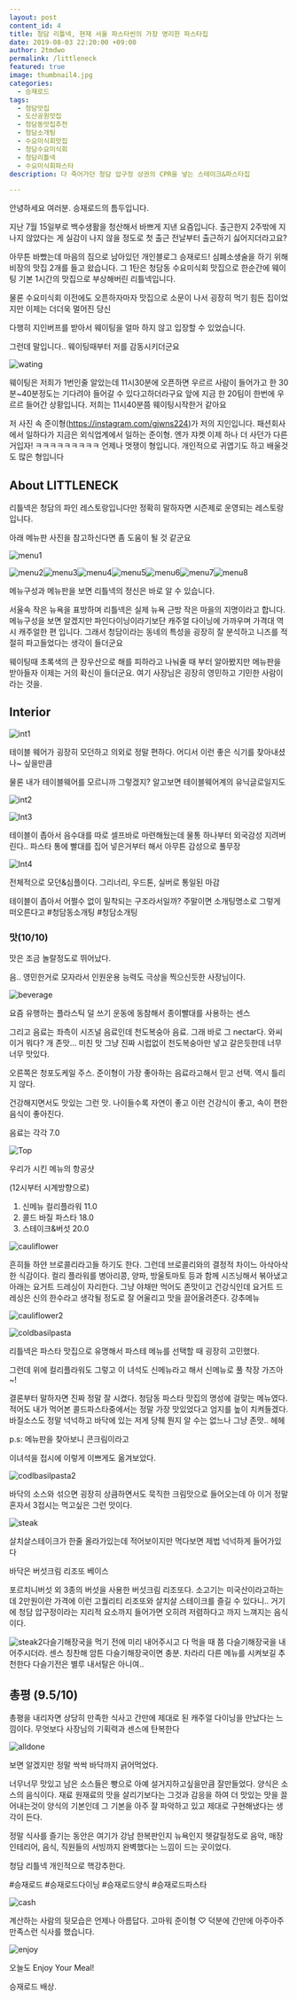 ```yaml
---
layout: post
content_id: 4
title: 청담 리틀넥, 현재 서울 파스타씬의 가장 영리한 파스타집
date: 2019-08-03 22:20:00 +09:00
author: 2tmdwo
permalink: /littleneck
featured: true
image: thumbnail4.jpg
categories:
  - 승재로드
tags:
  - 청담맛집
  - 도산공원맛집
  - 청담동맛집추천
  - 청담소개팅
  - 수요미식회맛집
  - 청담수요미식회
  - 청담리틀넥
  - 수요미식회파스타
description: 다 죽어가던 청담 압구정 상권의 CPR을 넣는 스테이크&파스타집

---
```


 안녕하세요 여러분. 승재로드의 틈두입니다.

지난 7월 15일부로 백수생활을 청산해서 바쁘게 지낸 요즘입니다. 출근한지 2주밖에 지나지 않았다는 게 실감이 나지 않을 정도로 첫 출근 전날부터 출근하기 싫어지더라고요?



아무튼 바빴는데 마음의 짐으로 남아있던 개인블로그 승재로드! 심폐소생술을 하기 위해 비장의 맛집 2개를 들고 왔습니다. 그 1탄은 청담동 수요미식회 맛집으로 한순간에 웨이팅 기본 1시간의 맛집으로 부상해버린 리틀넥입니다.

물론 수요미식회 이전에도 오픈하자마자 맛집으로 소문이 나서 굉장히 먹기 힘든 집이었지만 이제는 더더욱 멀어진 당신

다행히 지인버프를 받아서 웨이팅을 얼마 하지 않고 입장할 수 있었습니다.

그런데 말입니다.. 웨이팅때부터 저를 감동시키더군요



![wating](https://lh3.googleusercontent.com/IUuHE9Y2aIlCJQgTCSIQ-X1PXq44ZQRRQfBDQk4bDXq7yMMrx68eA4w6RLewwdCPUuKmcTaquDtQS0SbJSDOcuFE7d2R8o5x_X4dr3li_KCm20_ejKDG-_wFtJcvC70ii9VFdYvN2Ozwjl9Milz0YV6pElwOpvbM7GG4w_PyS3Zo9RWRrjtw66QVl_Q8QvsV2zcEqpH7O36_qGvT8U7IbPCAX-2603zDRi69axJQvePaYh_fdx2RRo1IqdBAvUYcutiXqwn211Hh_hmSY4j_Z42Ksff4_8928mWwXieHVPlOcMvUtWQzKLJHALBxOcKNQYVhthVgSkHiRE0Y8FsRdk85SlQzGhbZIJkoPY96C7CzuEAjbuxM_s1GUwzQzPmkA0GpThP6xlYNVDCjjlUgMINjzkMmBWlLFeeRsU-0HAPBw-a4agOVseW945YWe-2dJeTWeV2eUZeGUlzX88TufqBzZScO6KSBBKdBE1YA7DS4wCDuYO0w9pzIdT46DtooCfUu-wfVZuGBfgzN4FlLEIYLnHZdo_s-QaCMz4yRTcd4YEI_DcKbYd6xmSul3HFVpLRNtrVTfXM0y32AYYxRLGwzL4Dr5uY5UlaqFyOrApkV6x7Uqai6BAYXDKmJv2qe2I1E0qLSSMqnKa0_ReS84LUAtIeVUZQ=w509-h903-no)

 웨이팅은 저희가 1번인줄 알았는데 11시30분에 오픈하면 우르르 사람이 들어가고 한 30분~40분정도는 기다려야 들어갈 수 있다고하더라구요 앞에 지금 한 20팀이 한번에 우르르 들어간 상황입니다. 저희는 11시40분쯤 웨이팅시작한거 같아요

저 사진 속 준이형(https://instagram.com/gjwns224)가 저의 지인입니다. 패션회사에서 일하다가 지금은 외식업계에서 일하는 준이형. 엔가 쟈켓 이제 하나 더 사던가 다른거입자! ㅋㅋㅋㅋㅋㅋㅋㅋㅋ 언제나 멋쟁이 형입니다. 개인적으로 귀엽기도 하고 배울것도 많은 형입니다

## About LITTLENECK

 리틀넥은 청담의 파인 레스토랑입니다만 정확히 말하자면 시즌제로 운영되는 레스토랑입니다.

아래 메뉴판 사진을 참고하신다면 좀 도움이 될 것 같군요

![menu1](https://lh3.googleusercontent.com/c-ax2bLSCpa0dViqQEiKA8GS1xGR37U11qhLiB0Qr3VOsg6T52Z0IVjFTT2qbxySat9wa3sZLZcZnvypiYqtzjmjqy2YcIJiIa148I0r_PKQLv3P8V7C0-u-4WBUwHS46YxxGN4bMfQFPxASiwhDkFwLLrAAieHKeeGOvWeok3pjqF975OfqhtTf24anjEEkx5nfkKh5_hyt6wWG3XBEUhwG4yP-E3YXvDLHT77ceg8xrIhdyPKbbWDrufjQ3BQH8vzGFEtZhnyytOgfRloLLl9FzI_jUIsYEhijcjN977stnMOH5OhbyXMSiD67JvboR7Ohm8XLdHtenfWSdqocaRtwEJw6yXZJiWdRi2IVABQy8SPXbH2Q8eYzeWR-J6wr02K_zuYKeHoMO1m9XjUWUX7ZZBELvGZ-matBmM9OKa4BmJ_jvJayi60RL6xAR06R0iPK4EiBTMMn1AO4DG8jx7KgBNGObJDHC6wjJo1167bXNSE3QKg1Y2wvub2CthMRwbjVsreda2TlxP0XaPlpJUVRXT0SoYEK2E5q_lXO2CJ5KspfTUIxrgCdhn5eW37unM0EqFMY4r1kzq79hKUkAPkvspLvkh_bohJSvlVvYPXIo0c0BSL41rTrxd7OTcTennqRUcFqlZeWrC-JGHoI0ipvfln3wcIF3XqbxKxN38M6oGAOerdbjGg3OoiNMNBvRdrkFjIt9BnspfY7PKFBo3a6=s903-no)

![menu2](https://lh3.googleusercontent.com/UM7lOOZhyBEZOHtxEO4eqW1T-u4xxW3o6jJqBZ1jVD3DJUr4bJvQXP3qC3VN0pEmyYkiPftqOAHcIVRcuAloQkIp7vK5Xrwn9URGK5Zlkty0eiPrBjyKhJOXYTzBIho7fkvXLS0OiYZTw5J33GZXt6LH11jWvOxtApRQr7tsZoTZ22u54Z25XVeCgbdsIEVm_SpAV_U2N7pdnuCAw9swCuviSi34mdVtrZ1x57Ym5mkoh8GuO0vigH_5MB_T2K69wZitxQfTx9DMcgJwUAgk3pySiHtEb0lBI6X4CAzMBuCHOi8PgyJB58gsG0G9h4GetH5ndlu6E0UqHyef3sHEZyWNgfdVaEVIRC-h1EXfA-bn-0-Xo6zV6o-dnjWXacQAS_LjTQ7DMhfNy0a5NoP-XVh0bxiu5dQ39qS8CjHxvcIqAcr7grVGCnmLF4ZTDczEneXa9pud8UXuQhzN2RZG-_2-Wol1VrVKW0KZBrUYjdGYosrUFhFSsMj4dsxE5DeIOJ0YmRnjpt9okl-aydtSLNotmA35zUarS6HHnL8G10EZyQNvA8aK4kLUeSDcB72O8QbrYlfyMv4bsLGX6ArYdnpo7ljX7vg9YEvdTTPsR_W8zy6EsU4RsqLWLDPKRotIQCWc5tJPodHmzsIZiRxy5W321HT9KUlKJ6zCzV873IKJhd7YYO1j2mDG5B4PiPI6djTy6vZOID5AMzTa5W3b8izt=s903-no)![menu3](https://lh3.googleusercontent.com/ufNpVhjSv_UgJfKoIw6xvG8HGAsG6ujtoYmYA87PDSEThopka8LO7LSKfuy-G_COxFivJGtwAK9FVwVi155Tf0jV5UErhYV71Yr5ed2hs1QDH63aP7So6DHcQR9Uaz6qPoP24qm-LPQaEkQoeHrDBAlY1HIZ6XFCx9mvQc6RWhJG5Tr0PXzon6BiIj1BhIzAR2UCwOnGY7XMdmi2dJc9kHD7ZszdoOZkJUAFLIDl0TcMcNHJkY5__K9OZNd9A5dsROn6niODugpJvT_USov1GN8T1Gk0l2pz6SyR4tHaTVqQrTLXmsZQ_J2B_9YQESe3ZumhLaIvd22wOuYazKVpn3Uj8A-HnOpIH9jDbtr4JyckbAFKvyJtsTc7YQSlakHwueuoVCUyZZd3CBPa-eYcLIbNP1uZBBsCH7dC_Kg0cPboIMcYCj1ZgK2FOfYZsCnOqvvbCNxOz8GWNb3nUJcAKD1LiHMn782keGvdT5vmtspagfh62gkNN2bBOoZ2AmQq5ty1zKDzbjbhE0VHCv73tShGajoqEKSJKsyQWuYKS1aG0kDGVMQNgbEfK-4Kdv8NqcVSqzBalQrg-RqoA013NWB_aFSBHHHzWo-I3BQ3kZ3KPBmWv2J5WeYTITlFHQjunldicHdI_ijP6eTqWeUcDQPk1ht0uWHUzi6282_2OnobdNJRjGcqlflRpRMm8qXgdd74L7vYNtkFhXwZcarGJzHm=s903-no)![menu4](https://lh3.googleusercontent.com/B80K435wLDh_2UZxAJTFTTWGrnrHhKNOjFuW3rEO443qB77qUZifgkwz0i8hwKzz5TCCypjOUTEFpxdiwOkwqDXYgsGvj39XUBF0B09JS59BM4NpiZ7bQQMwu5r1r-mzjIXjU3XBBv0Tut4mFXiOGFFjkiyYwf_6yy4pvPXNWrGM2oHL2vfTLbgu0rmuxQJZ7G8g2CxmmXeNyxOe-h0R9qwAZbAlt34t7XgTlx46PGFpD7E7eRpT1kYhY8EcIyfG2rDJF7LpU4hC1uqUDy9Vf-2IMsyEfppBKUUPEej_BQQJ5QZPgvmMqYBGP-fgr-lMfUdTK7k_Ur6l9PIhzoV64jzk4YCf5_AKSEY2kCl1-Jke4h6JcbU3nz4PZC3W28atrTMMkzTRhyNtXjqNR2x2FQvVjV3DIessG_oOejNXDW0O3B_FJTGEt3cO1T3XqGhO5GDncstZBG9L2IEJdokNq0lQU2AhQPM3y6r6I4stlkocxkr_Lx5OCkxqi8k0FVDauRVP_XPQtfBbbWIa54-yVde0NZszsQHq7bvcSxjd_u4hjyBB8AU9BitPT2y4AzJ93lBAjXHEJI1guEcHiFl8PWpCOcickqHkkweu-XgSJIWyxHBmpPUvyAPl_COOZxY6QEl9jQ0uBTenP4YmkFQsR-dzWAaiFISlfx9nkGoE-xI66ijCCzM79ECnpaaGNWb2SL3UQvLXLdHYRi9OqPG6CqhU=s903-no)![menu5](https://lh3.googleusercontent.com/Qhr5QVWquzbeTZNzOujq111WYLQkD5yOCaXT9jcEunT8qyhlykcmj2fAY1H32D6r0U46dTtYD-Ii-UAIg7jj_Ok9s-bzUIwQ68QjoxHf7KI1BA-U2kR6eGVo_rjRgSv5lgyM_2UueWmvEc_qHiLM6d4cVI4dJC9JkvzsFWOHWZIz3hoWqafbM1gKjbwcVvS_sS1dgCt41FU0vvRxlxQJ1XKqyuvoRcJL5tnKAeW5OMOIBsMQCRwUFU2Q7eyF8jJNyxxGx4emzRV5sm7neMxB1KJ6H8xkL10TkRPeDWyLkYjv0oNIAN2hbbRL8ilkRQakCW93sQYuMIa4rLYzT6_f9Wrk3pVZ8QHW9RD1sUtXUM3pI1jXheARiEnL5PuD0ze5vjUoYSPPdCQovrPFOPXA0pS_22X9pU7CiiDcBdVzxvmkkyZZSheZxZgMuyDJ_Uor08TlC3ZE26VtNoZHYOaL1OG_86X6ei9P8z7Sbk2tJXmABh9yNitG9_nL3wp5vxjNK1-iHWk7EZcYbd3mcSBODbYWuWklUn8ALQ_pqii1unBITy50yzMRJl57wSFemDxxWPyXebi4JF-zsOglBrzjWSy2Ed6d8qBHRQEih7folHw77YLWx61SHcE6xHbe5jo4rO6oh6R-C0Z-qHQHgwoaUcDPfCfACH0V-UFntJj2ZBuFRdJPOAIb9BjL6xlEzHmJm2Ps9pfSJEEcIA_t6TJ9IRYU=s903-no)![menu6](https://lh3.googleusercontent.com/oDgagoZT3b7q3FR5Hx2H4zXGAffvSPDzeN-8LVt3niZvYegqD7UtCqKJpVj8kjedWcgrr_ZGvi-H-8z-dl5UqQbLJ5tkWNJyOOnUr33hrdazZ7cLxgr4A2CzLs6sTuH833g7Hu4qVlDUq2fXnYkxyoeemXgaG6ICLTyLfJQt1ZdyTF6CxtBtMr_wymhJApk4aLH9KDnZ7XjKiH1EvyohXU-tKroZrfudEAI3K41_gY2dJ80o11pIgxRjZpATze-8SlrI1bYWfuvzgfJ10gzmMAkIpfXN0kJ-e9PZfesWKuSEqzJBfEqWJ_a8fiOuaG-MZJst7OOIcvsM0EDDHyOqj2K5PsvCdEQNfF-8x9wE3760gRKtxdXqaqEaJeJU5rnIF1rCFD1tgk_ynPeqOMiQZUK5pQQQ6Sl-Ot2jAHerbxCatY-RC5yP--PtNMS8lz5YIZpg-R7RoMRHMDYTfE81GvcCbEt-urKuzKtlf4FrwupGxJG7TDllOjv1oIdIzXE1ALSrwElbSpSG7tSh-ThTN3rBxTVW9DBYLk-OEN37gzl2XOA-oId42q1jPjtQG9oikcwnG-z72hxvtLiClZgw7DmZHLA-3N4vjdsrkCxENon1hen4KA_8205r2ZcQVM_ZLx4xDyo-OdWqzmrbaji-3VW7NrWt6zDsdzGoNSuWjT8-29FA3wQnrXE6Ay2ckkYu3aOWgbppFkpXsyGkb-2fgy9B=s903-no)![menu7](https://lh3.googleusercontent.com/o8BoDki77snrRlC3wCr0LAF1MG_qSzVuhWlvhjAKRVuT-7mw0yfrkcMaouSjxLo4SD9X4kBKvmm1VNfNEO1Ar7gt00LLVzMdrPViF8yt2yRYYEyLh8JWQSuUzt8aY-yIMIxcDKnIOwu9aDmw-BujKTcWQFu9lcZc0vXIvAxgVSENOgSnJ8o2WGxSO5JcZp_8XRiW58hA_SrhZRRbdKVfld1thHOAnMQXLmQv6bj8iTXpVEZ_NrHFc9Y6d18TlqKrpKk0Xx4H7azjIAaNne4CB8YPODcDxhBGN5yV-Xm9h4ciB5HHTaoUMnliEpouqriDh-ktawYwu-6U4Uz2UG52QapeaaEKn4jKoR6GnvA1r0_TDCG08AKQk20O4KQK-3uynz43XprGu_4UOtswBjGIybW9V9wi7Ut588-bMgYOWtPc1dp8Kw2AtwISZpc6dQ_bB1X4wINQczzfEgPgoJbfXWrpIWVCtbBbegM0sP53l5h7yyI5e-J-T7Q6G31jsAw5GaPU4FA7eOXpsio5EyTNuq9CybTRoEGY8NjSjfz9y_rBC2MP0E0rvsnhhmSB0Buq5J7Zi-diEqDxCvimvrsSIk3k7QBLdokAm8x0h0eW7L6GXA2Rv6WbHRclqXIlll_1eRDNYb3RTjyLTF9u0RNv_4zt3WXDybWpQ7KMHYLczdI67O1g8TW8IZ0fKGeb8gBogsxoOr8mH5HvmFGFG1nSy_vg=s903-no)![menu8](https://lh3.googleusercontent.com/OT-cXBUtZbo9LIfbHoYsLDVQ5o5oa5dMoNwG1ybh3v2h4kVLM0yOR9uiots75yD81BPs2_Q1Z0RUzG2g6UcXdQW0DNxPkTPRu1Wqq0NxFqbcrwArY1kUiRclcn3q_5uz-flgNIzMBOlW69OamzKXASbmBMENmoMyULq3EEDYqkB1Qf8R6IVvk1j2wSrItmPm484tvfjcq4C71jbXiRAHKENcM6cVVbnqUc9yEqEj5YakIQyF1bvvNerfwtVzMN4aGpS4opGH30-dbKoVS0wJudpvBUVlTNo7ycaqmkq9RmRQwRUkSdyzitQ7tQcNxnRfuMIMNyQcW7k0sd6n-Vlo0P0df9tYDhNc-_dDCsUAlbi8kr73bcoUxqV1UmZycl01S3KcOH-WPG-KbzN7VKwTGOLkd8Q1vAhMFtBwMCVL0ltOVHDK0HI2hwV2v0LN8YawTin-10Wk3myVIJ43_j72fnC1WgACi8ecxd1b6Gr62EWj_RIHr1yd917BbMUO0iOtfyi0sKQG_B4gV9YACprO8vwKSuwX0p1vCrG6zZED7Asd2KXLlFG8NLePWpMkkVQVvHdhuOZxOk-b0SbQD1i0sVWkI3znEz-sr1_hmkAeeEPvN26muX6XctEFUN2LNox0_ShFlprqfVhJWQGgLHKkx1PUA8Z1cw8RZ0_MlN0r_P5Fg3C2-7XYdDImoHhjRKA88HTVRWkZlWqLa5YcJKGW3Qmw=s903-no)

메뉴구성과 메뉴판을 보면 리틀넥의 정신은 바로 알 수 있습니다.



서울속 작은 뉴욕을 표방하며 리틀넥은 실제 뉴욕 근방 작은 마을의 지명이라고 합니다. 메뉴구성을 보면 알겠지만 파인다이닝이라기보단 캐주얼 다이닝에 가까우며 가격대 역시 캐주얼한 편 입니다. 그래서 청담이라는 동네의 특성을 굉장히 잘 분석하고 니즈를 적절히 파고들었다는 생각이 들더군요

웨이팅때 초록색의 큰 장우산으로 해를 피하라고 나눠줄 때 부터 알아봤지만 메뉴판을 받아들자 이제는 거의 확신이 들더군요. 여기 사장님은 굉장히 영민하고 기민한 사람이라는 것을.

## **Interior**

![int1](https://lh3.googleusercontent.com/IWSPSd6lk7HkrSXnPuQQ1xMbz7lJ0s1vwxN4ClJxC9aUWk94xwQllJLrLsiMBeHaFyicw8B-1Hj9r_eJyQYrCR5x__mK6JNKhif9WLpMHZ-ePvSp_yt6doB9Wfzig7ogLsPVsLs_3pCoucGeyPq-Cc-A54dzEwVrJ3l8QkvHa0rxkDqQ0M2MVYXH_Tzm1-EkHI0lRHphyYxkSaW44v2i088yLsrYKel4DzjIRFZYNaG3awiXYIrWiU6VtVF0npy2KI4di_IbQEI2uH89-R8bVjWLCk62OTuU6T1sepQGihEihaZZNtsZZjw5e3PsU09iXgHQ0ueu-rs443Z5Tbp6P1v-p-dLWN6QDD6uEx7Jyht3Dfbu3u7TIMT_C_F9KLTTTLWOR5gjjWRVrgFRnUjX7UdjbEYDrZ90v5sYpR2pw0Qp4SH4Bygd5iJt3Tb5y2XQrB6e0ijYlEXxeC6aSOWtSmMgA0hxrMATrGTb3q9yI_6S7ZjDic9kiC3BLEwpMX51Qx8_QdWPTST9FaGITQZ5VHWRTTbaN13vbX4S2kXkgCDeLv304gT9eX1wSqNyCl8kfCdZnLbVlhzQNfKog6OBBlF7l6rhGY4Jb-hxsehBtIPTvfXvxKIhAoYoWgqsIZDwyNUV08LHmi2efSJfI6IUJdDVA29f8b8=s903-no)

테이블 웨어가 굉장히 모던하고 의외로 정말 편하다. 어디서 이런 좋은 식기를 찾아내셨나~ 싶을만큼

물론 내가 테이블웨어를 모르니까 그렇겠지? 알고보면 테이블웨어계의 유닉글로일지도

![int2](https://lh3.googleusercontent.com/q0ZE65WTcxBsf5ovtkd7l26vccWZ9bhjcfVVSZ6HSn2L7YPoc-hCT1IKxSQuc7rOM0hjSWRhi2ekdgOZ1n6omTcU0sVXYB4CS-VEGFdZsWa_omWPdog7PwwSTsSrbbGMVtrSlOKYKxD5ec_UvyvFL4LRa6hR4TqCZopTBU4zRUaOVyj3ncWY4k9X6NgZT7vvxT_oKGnSdcDHg4f9JVJn5REd4XkVTQkwcHZJCBGW2hXMTPdeBlWVEOENVWZ703yKDyhcI2El91aevDgDJfGnXIxgHe9jp3sYidomHpkc2wpw470CHbDTSB__ldLU_RthO4kNOvfRba57qr01aR52yv9xhhVhQOUtNcSaMRa-dJgNjid6ygUcj8gCU8djIjuoiGGDvQ4hYbfBSwJQnKlubGtM60gTaSR9ANNhnsc4kE7d9gLdVowi-n_EuM_WCfg41JDPYB83ZUmAr_lKn3wsCf57qRF64xTbYB7AZ0YpRgPZ2laymQBqEUu9uKcaI6-CngVVX4leNt4DP8Qp6eolbsWS9unLZiQV69buBKU-9VMq6TRpunZTNvvbnFD9P0EWpGE82f6S8rYXsU9rKRtRz2CoxxAB4sno71exqmWtmwjMr8mMb9NVjYHof7vpKAH076OeaxdRE4YtRBXc9RspspVLE3_kMZgbiNV1dtFCYkAZxMthwJz6CfITAslj3KSQIdtUDejAmq57okeCyNVkSyNR=s903-no)



![Int3](https://lh3.googleusercontent.com/JjxaCFU78e14ndDIlDjmZ4XKY1gt8TtpV-Bxd-rZlhmm8vRASC_0nzhs25mkH2BNhjEwVm1wWy3Yx6DSrySuLvGomLT1PAALXcOq26-wfGGKbM5PfC7UbcUWnG-3FInqB9kyE3SIKLrcfW96wg-D0Z43MzwC4zoK0AZ-vxSCddIyXKwihGKArmcBe7CgqCssu9J2-RTgd1vaja3s6qOj2uvDwIZDtwsZDhOiO1OqdYQDSfMKKTjWCsYFLFk_brzTyGl_zna6Pfu9GWjEuPFNBN5co8mUhfQ89_gp3lh1iatSIEJk3zzenSiwbqcvnLVYx7T025zU38f3QzikA4VT8gnXVkpvjNhIzk5ysDr7ydV1pr3Mv-TLcWfl0Y0maLDkZeqocrQefA9sn2pEw8UfXkqYV_eWRmmc6ykUu_m4b-hkH5B-jW9hVQRphSmX2_kZN1n3d-kTc3MtgIYKzJEvT3BbUvfveraIBUi7mi2dUQDTgN7eLhGBMce7Nb6PZvgx6QlxsLwBfWCgtldhRnPB1wEs9MFQOvqNEMQ0OtXNeD8NYuMn4AfozMgQONrhDYWOEWEtw-YcpG7XMxYJfYuEaeF0f0b3MypkTbvSRv1iUcKprLRm9Apf-06JHPumd2tBJNa0MXnfhZJMbSvbaD-pSg31yWlgEZGGsV9Aw5HEKHJIXZ8TWPMa9q0A2MMvWIYsgskEcL2nxaA3vElBjg5P7Jxu=s903-no)

테이블이 좁아서 음수대를 따로 셀프바로 마련해뒀는데 물통 하나부터 외국감성 지려버린다.. 파스타 통에  빨대를 집어 넣은거부터 해서 아무튼 감성으로 풀무장

![Int4](https://lh3.googleusercontent.com/RwIfKAIO5bijdCE5OQQahd9hAkLto8ezqXQ056j-tInYAj6WzxlF5EuToGST78tsdqx5UZmwxmtbEZqqdg_SHkwo4vW6e0tIdaDQBDbTEKQ5CNMj1qrK3lrNQ8jYuzIa4c_gaKD1vSnfXf43KIGNLeaKbiUxVfHlRvzqPAdhBRItruCGqKwETMWovFjItRdVe4lQhuszHzVCkoyWRzTSagWEfm2EBSoeLK_jxtxUV7re8kiWVArQpXDUQf4x9V27ooiHz-rZZZcC2rdQWIhd5ELG4b58WFCEMIuS3i1WHeYrQ7Erqbf3SooUnr1PLOyn5WQHvM8CSGhyh3ET3YvjmzhgnNF_eAC28vb4fIG24dRhKV61AkAKbOs2L5L6DiC_OWAAJFJ_KD_9xf_SucTe9zMkvRbw52A4IpWExwO8-nMjG5lBleFTOQiyLs02PyaxcXfX-bg-_u_1LDUmnQHzm_RDEwLmKxs07pZbRqQUplIhPBWqi8Y-Y69dN0rEpYd5P45H2nXTSImKs-MUfqjtfcN-1Ed7YD56QYoU4CS8aOv2hxzXfM7umetm8EtAupxT5uO-BP4sRjl-aEH9WSbC7CUZdkvmqvJUyO3oO7j9D1ulMEX4uy8lzxzraIEk6F4_I8rCC1ezttuwqUyfcy_cXHjcsy-4B4AUi8IyAbe9YZl7li98sQae3BS_K6BIkdDOiYLe0LKncpf_h8VQ_X2cioBO=s903-no)

전체적으로 모던&심플이다. 그리너리, 우드톤, 실버로 통일된 마감

테이블이 좁아서 어쩔수 없이 밀착되는 구조라서일까? 주말이면 소개팅명소로 그렇게 떠오른다고 #청담동소개팅 #청담소개팅

### **맛(10/10)**

맛은 조금 놀랄정도로 뛰어났다.



음.. 영민한거로 모자라서 인원운용 능력도 극상을 찍으신듯한 사장님이다.

![beverage](https://lh3.googleusercontent.com/Pye9q_TQPYWuSwMvUTZYdjjr5U6eLDdOfdL0RQouufhDnvPJ6Ws36xjboUaRg_C2bv8vn5qPCih3EYke3HNH_VIScSKDGo3QWwhGJLHbYidRoRQvfW7PjJc5Y3Kcr_KJet1m0bqhOzGshtACJXplCPeOTGZzC0HNiJDHkfk4iPooHBzk0WGG3HPR-OYskJ7Ik6PczmlbFn19DZ-4lGRv7ORmCunrgKbZf7mLVY1KoBUaS21qKbcTk6hzTMqCVicF9UEo-mXGhNgc4kCBYGVCK8dhlmNafToP0YnxPNH3wJQUVjPedJK31hlJAuX2LXNN9ozqsN3IiQD_m1SHc1gByRw5l5AG5cf1BxLpN_QL5yKHt3QBCCzMGQzjgPr3KfaIUdKnaBr7o3sgY-tT4n_EaFpRmTVjkE9gyUHQ6hp2w2oclLnqGiaaKPWilw1IC3s9VV9r40PLZ2l54lSUrdqPqrmELPhSgdfxijJvsj3oqRGPR9buxTP3jaLY1n6Ukbvbme50X805_r2ytrkW7rPS-DQ86_kMCJ7CyPjYMSzOStELys0gybOtEKLvVvGKeEn2t8S-x6Y_UU1z2X7HwfZlb_s4robVW9Sw8fBMB4H3_9D_RcsBRl6YHFDhTE_MuUbTmcEC4jZDoUHV70zshW_zXUucWImv9Bo08tTyX0iqIhCtReXHvmGAfISA1w2jGa6-1Gcew01twAVKa7VbYsIKaegQ=s903-no)

요즘 유행하는 플라스틱 덜 쓰기 운동에 동참해서 종이빨대를 사용하는 센스

그리고 음료는 좌측이 시즈널 음료인데 천도복숭아 음료. 그래 바로 그 nectar다. 와씨 이거 뭐다? 개 존맛... 미친 맛 그냥 진짜 시럽없이 천도복숭아만 넣고 갈은듯한데 너무 너무 맛있다.



오른쪽은 청포도케일 주스. 준이형이 가장 좋아하는 음료라고해서 믿고 선택. 역시 틀리지 않다.

건강해지면서도 맛있는 그런 맛. 나이들수록 자연이 좋고 이런 건강식이 좋고, 속이 편한 음식이 좋아진다.

음료는 각각 7.0

![Top](https://lh3.googleusercontent.com/v4JAHWXRfB7SFHyAbexY13ESASmCaK-P4_wJtg2vIBdheSfPn-pl7lz20OefH7tDIVRnBpO2ts5Ikn2LSPXkL4QUjxCwaxDWHWSgTP6PO79gKrzs1Q0ISNKxk1oPF2sQaowP3mJkCySyMljhzx-qjDA_3JxOLxE0h78CuNd3nQXF8mtM4uU-39D__bQ8wWLSvQvwlNv2OFF-3JYLeunuEkGv6YE40mN2Y6yaHRggLXJ_XEO_jA4VZHWbHie4zzuzagGyhHk2xKrsAWv3KN3AcM7HXVLhkfu5YxqceFvyxvqHFJZ4E0XoBC3TiRHoSWwqordp2f9Dj2phYiYfAWX_wUZxWiqdClmssoe2d0dTNOHqR9yDoK7CdwIiSg-O2CLsgKJUhFKMsP3PNmUTxhTKtx_esqfYjixM05lm3IHVURs6JVHBehfJwivLgDt8_nRfvyB8ucpTyXOtInyi1BQFAvfp4sU38D2VaqlzAn5cN8dTuV2oeApTbedYKSnNARqtuXCZROSGntToCq5ccJvMHnah-BIBnUf0l9n5XVD2XR7Gy83IevLiIDiT5KIBozRgLYXZ6fPYolLXqIT02guqjfODEpOyPdY60aFwOoRS4UWthwHyoscdUiK0qEVM-vdINvFGC-mOFiAIraZB1B0eUcbmCzHQV1vOj3VbjIExExmeS9QFF72wYApuYRuDA-qL-PVmifYBB63_R560xgCiRMqH=s903-no)

우리가 시킨 메뉴의 항공샷

(12시부터 시계방향으로)

1. 신메뉴 컬리플라워 11.0
2. 콜드 바질 파스타 18.0
3. 스테이크&버섯 20.0

![cauliflower](https://lh3.googleusercontent.com/7s6QLaPHcdgU6srCocWzKdgL6Rbd5I3gDK3hHST5Z0KB9k6bPtx9IsPj3t12ExZ1O42Kz7i9MQf_GB8lNSBAOEjnbztNsardMnIdthU5U2Il1OJZNKX8hD_ZO-vpFGuzrDfV0WRscIRs2GpREUL3MvWAGbnvgUd-Zza5f_WAp881w9p5xuds7CZZSyV9pkctTU9KsAWjf37kRKPqeZ7MzpepBapFDTKQACMzVqV-VT9Sb-a7UtPM_2qBdVT8xIwirIJagmTaXb31Dakmp4q-J2p22ZO3Dbxrp7C3Qi0eWWmrAF9Tax0DugOmoYJU-wOZ9x2yoqe-u1S_MEkM3OcHj-pUGo9ji1fofISV3iNbd1RvsYJnA0E4CAIBW4xCXBfxqqbqQ6hyq1sy1CDGnKkJUD9mUs30fYhlY3HA4t8XbQo0_Qwc6QYkuUrESryje0VIFBjfX6O87A9O4tgfvjJIsODlDiRbLKVPdzalD1WBiToYdBnuhsSCPBM-EgQry8v_Uyd02Fln7vwcCugYNqfY8rpo4Lxn6rlTzJawoN23uSCl4bciVPVNGyj7Dik8eIKsKygepARNuKZX6kHMyO7lJXl9SNK1XPj0dNHMNlgwZuL-xFmO3UHtOKbtyhSd4eoJ7lhXecRrJKSoyGg3zP9cWE-wpN0E2T1Yv4AXLAuhHJ7KOQ7EiN-qg5zO_wO2eHxhgXHcHApidUw_MP_SfGlVGasb=s903-no)

흔히들 하얀 브로콜리라고들 하기도 한다. 그런데 브로콜리와의 결정적 차이느 아삭아삭한 식감이다. 컬리 플라워를 병아리콩, 양파, 방울토마토 등과 함께 시즈닝해서 볶아냈고 아래는 요거트 드레싱이 자리한다. 그냥 야채만 먹어도 존맛이고 건강식인데 요거트 드레싱은 신의 한수라고 생각될 정도로 잘 어울리고 맛을 끌어올려준다. 강추메뉴



![cauliflower2](https://lh3.googleusercontent.com/ID5gzBtAjw7-vHPOMhpT7qp4rX4cfdK4Xfro31jvxFPW6rvxKp8S7w9QaceXDMqyDaW8Exq_KUmFLVQ_LmwH3vgod-wsHIDouDtmN8aN7gE6YOyQ_-tFI2NLZqLJGtx0tLWJimb0PPtAvebmaL4KxO68YLvNI_DlbG9T8VM5E3m0S4Uj0uoSU4u0HbAzs3gb9wJkwPT-kp9AGVbG-JBjGk5i1ucPS9WCYdf3wSK5Wqw0RYz7ZzmSSYjP4w7T8alj9dS7sYu-NqbiWMa-QthQdw-r2mox1xyg-ElH-Fb_wxQVMLbZnpvoxp4A0lVfpbWBV2NpTJm0NsEON7rU9RLsPpblIqUpbA_AtT9Vi4CXhQI9XsQf9v0UAOOQMsPKqW5ECDuRnNhkwow-4NQIHmMdin5_f8UMrh1nN2Y_pIumzBMNI_jStyAmLWKDvryrXFtV_qDSo6ZCdo3BA5G-pNWCLFNtdBw4K30HYV_2aKLNMRpvBKgO4FS9TmAd4bTmxQhBdCgbJFQ4jphzIssyiBo5dmhfFo-xs4vEiDCXALkXXnj8coupJkpMxb4BjLD7aPWKltSmGs1Jsq85MgHM0WxfSY6PmLSbW3J-Eo0RrbnKbN8eoMnkhlGbfu2SCIwOF1quTceFHL82qwHyJS8Qvngjz4_ycbKSu8oQm5tqlgs3sKl-NRx-LnNPWzusJYs82uggrsg_LS7eZsBGOrZOKy8C4_5d=w1605-h903-no)





![coldbasilpasta](https://lh3.googleusercontent.com/iK8n-y27yKaSqqZp4jOKo_Z54_-nr0DyFKla02jooUl5pBIn7tRHYRcBW4X2RKqWr3GvYkFK-cDu2iBGhexgz7ZaJNZSf5spRukfl8i0Y1aQn4wJ5FOd_fnGcqnjTboo2GYmAOFvmx8Xn5vxQgR66tjgT64rWTmcIiF6lAj1p0FxvPVm037gTXAVzX6PVawjWqwVhg6qrPyueyvlRZRVfZwgIGLIvbyof8E6abfgwkNWOM3TmPWRhzDNl0IoY2KF2eUuV_-xIHJvdzrdYa_cjeahL1sEpxRNeB2pRCnD0O4o_Jt2Ky3KgJyT9BlB2Cz_Os6788f5ALy3gp0n-lb7QhzxKmez-JVFfLzIC40X8knTfPJalrtxklszXhUHXysizyFr_Gxu-CsWtPcATwExIYj2wzLO82SjhfU7SFmPxtJQw7Ld4p-SPKxo3CsWLL95UkAyXBgHPCEe-dvVSoAa3Jo5KgGR0i8K-5ReQnRgJi9lGthsu14_zw23gHjHi7ycHE9SnQKN57eUUp--PqwWZVm7HZRwz8WtmlDynsjX6YtKlqQaZzvVfx83COMD3vR9Sg17aKG4yHQvBVV52BcZArTZgaRJi9B_Y7H8Zy9PGyolc0SQ1ak1OaDJpmuMdNng4UkMiaY8GFItvYUN_z2zpLZS_CK9WnjuUsv3kwN_H_7ToBYPNAQB7ULKZAQYlKSGVU0Y7bZ-s-0snybpR9rM9Gm8=s903-no)

리틀넥은 파스타 맛집으로 유명해서 파스테 메뉴를 선택할 때 굉장히 고민했다.

그런데 위에 컬리플라워도 그렇고 이 녀석도 신메뉴라고 해서 신메뉴로 풀 착장 가즈아~!

결론부터 말하자면 진짜 정말 잘 시켰다. 청담동 파스타 맛집의 명성에 걸맞는 메뉴였다. 적어도 내가 먹어본 콜드파스타중에서는 정말 가장 맛있었다고 엄지를 높이 치켜들겠다. 바질소스도 정말 넉넉하고 바닥에 있는 저게 당췌 뭔지 알 수는 없느나 그냥 존맛.. 헤헤

p.s: 메뉴판을 찾아보니 콘크림이라고

이녀석을 접시에 이렇게 이쁘게도 옮겨보았다.





![codlbasilpasta2](https://lh3.googleusercontent.com/rPDxCjC3GX1I1rMw51--zyo_ZPezK1OLb2v12m-DNgoWdeHOehg0KpcLWetlfskAPGNiiKnfQhLidcutVgxNAJVKBGC4xXtIDMveKjWR0tgMc1HCY80IYzcLh-SbmHInrZ-my0YUIKa2vtOrmupzwFVMSjC9yv7uY83-BehJNNImk-0A82u4j5tFvnw55GxcLIhNGbDAddSejOIaq03o1yKBisYZSfrJQ8GwBMFOm4Lgf0u9spPuRxDjNTw2IqsFgNo--M8Shs6HLKvtDP4n6W5aBtbNQu9uMtcCMKcKXULc4dRGMKAglhENJOTCiT7r7az_Do3A7ybzm_eyoEtVs5TRDaGTK1KSQHLzTzWhdCSdDUxUOnm9OBsUQ11MoQlpHb8l8cTkZS776OQwuYdk60qSvW9b08tFWd4DCwt9pscFVjxm22QlwYH9OvEpFVCxzOSk890bN7sSs2THEmwnYVfwXxaTm9J2qc24F1KHZ_b1eLhYSg1W1zD50JB0bMIl5x7S5TjA1sWBR8db5Ax02n28yC_w1GlVSau9kwAPfZtnce2-ZuQRF4cSq0BISa46MqL8y4oH-nkFFtxuKmVRy0qCA4xgRBEAUhW68gzSRJx3bxQ-jRhD4La7qKY-G6KOr1r5re-H9eaL8ZyR52FI8Rrz0UekULTrac7xB28VhydGfQnWY9q6QcUMER0OhABARfCZyL7lfOIuGM9qY3llZWJz=s903-no)

바닥의 소스와 섞으면 굉장히 상큼하면서도 묵직한 크림맛으로 들어오는데 아 이거 정말 혼자서 3접시는 먹고싶은 그런 맛이다.





![steak](https://lh3.googleusercontent.com/hVCTdJdOnCtGdtQ3Y-izZwj15Z4EqeWKDpMOYcBzcW9wBC01q3mRyyZToaV_ChsK5TTSyXIVsbqoKIU62_9IqZIek13c3erazECbHu5148dP_fuxEnJ3dm1AZuOVYODMLg6XhVb-tCa-GZM2Cxtf6TWNa4dHPJpXvVGjOcGw-oOFyRKhd5ZdpoHiUnnCscWZtL1LxA_38uEYgW35JS9XbSCsg_tNaUZObk1n1e3vRg1J9rAYJzUiWGmvJYp8GDsvfzjfujlwCvGBCHQcS_jbLBMwQry6Ck4HTB8AQOYbrsx71JvCnQr_YlOERGIipMMqYaOotcrkyvXiDDGf9knRzufpxFsKLenjadnME75IUDL4AO9Gc2DNU7MXxxv-pDTbTs2OxOAtWUVN9EywSA1UhLyECQdytTuE5v0sJiq2CYqC2C2dXRCXdZFv1n3-CJJ-N9TdTgGFIpqtjF2zG-0tHtHcJHEn-m7HhiEVcijc8LF5q1MYzuWOZCVVgzjQ52iQydJur37U51pJaHrrGLR3HoEXMfMLA9uajofvLnaCuRz_EeRQUt-DW-82oUcvaPenEZZCTiNl6cSa906SUlwwz1P1jehVzvBOosZqQXdV61CEe8QtmyMDw4DiiC83MVJOSPeJLOkaha92boYopmFG49-2u2HX5crlrCVsemo7rFtwIzczGIe6V_8FXmq9wULcv-EsYE75n3obuDUMZxBaavAK=w1605-h903-no)

살치살스테이크가 한줄 올라가있는데 적어보이지만 먹다보면 제법 넉넉하게 들어가있다

바닥은 버섯크림 리조또 베이스

포르치니버섯 외 3종의 버섯을 사용한 버섯크림 리조또다. 소고기는 미국산이라고하는데 2만원이란 가격에 이런 고퀄리티 리조또와 살치살 스테이크를 즐길 수 있다니.. 거기에 청담 압구정이라는 지리적 요소까지 들어가면 오히려 저렴하다고 까지 느껴지는 음식이다.





![steak2](https://lh3.googleusercontent.com/rnnNnnMY1hb7Z1GN7JnMF08DI04K1reAUyTdoRmyunfkKhBXNiH8cc5YfSrp8S6IV_EZeFDP9ZUZwnuHYg4FG8tXT9356TINNsU3X1u_H6xrr1bSePX3bPLFd3kD2g6lvzdzrRfGBd70Y0EAkiHm_k_qY63XtbLk1QYeKeXnrIiiU5bnP5uK7lS_GBtUesfp84BsHVWvYzAik2UsJQcVbBsWppvskixvH3zgi5F12-u6cnV4xGjaJ2NRQBx0_yf0dVosuhUHx_-oQ5wfyrqy7b8VH9FZpO0ZnoEffsCHc_06bB_5bhMLFmv947CcFhbBPVqbD51o5jkP80l9FRfQ2fFS3MEdGegxCWIZMyV_AfsbmyAfMgdVKwBCaKeidVnlEnn1D-ZO_oWk7GZ_Wp-cN_76bZciENmorfLJx4X7m5gyB6dxyHPcq06ik8mNbZiMErM22hjytBMJJ91Qe4fpuyLckkeSnNyD7SXgEdHhMFNBRJALha1DRinQ5Cji3-x5EgBhe2P-K0G5gcXUt5ZMIE22b_kJXtj3n90AzkZDOgVYbYwkU7h_Rm5-z9t7wzozFymoaXjVW2Z1rYAXEg8QV4d_1OECeig73P_uMGR-OaHW8rFvjxXnBzBDRWnVbi6KM0SZVxbtuWV0NTt4wrzZ5chlHkAtrWDRMG6dS99M2uJsvy1Rz-vqm2kV8-sLHYLRITv9ptdeCtVEUnWxj-dULSa3=s903-no)다슬기해장국을 먹기 전에 미리 내어주시고 다 먹을 때 쯤 다슬기해장국을 내어주시더라. 센스 칭찬해 암튼 다슬기해장국이면 충분. 차라리 다른 메뉴를 시켜보길 추천한다 다슬기전은 별루 내서탈은 아니여..



## **총평 (9.5/10)**

총평을 내리자면 상당히 만족한 식사고 간만에 제대로 된 캐주얼 다이닝을 만났다는 느낌이다. 무엇보다 사장님의 기획력과 센스에 탄복한다



![alldone](https://lh3.googleusercontent.com/XFUn2lajqH1lAHvQV7V_9NpyLrWQL9XMgH0Djgs1pfd1znW71rzCxYAH1V3wHZ38BUrhstj1Aj5hqVV-8uAeffDkMz2sgXjYnx6YTEbPHfsrv67lMkRkXqboX4W5PX3DpHnEiZV8BUb_gwp4-7EcHzsJh6alhlGvbMFOIET3wyNE8nNiZFZoxbTsPBIE98oEpqDyjUJKbNnBmfPoTr_Bmgidy2tRhad7943o8xFSZCldC09hfVOo9s8umSSjUuAbjdqIRcQ5mkEcPG1-3aQsn3yqOAGzqUjIWwYsg6t5j4uhcDlQj6-GbEV7HqwZjO0uMXUEw58EsQVJK1ouuK3QVnCv-AyuJA0njcp-WNEkb66YhKTXW9JRCoPyc_jSTBIpLBbA0k7uvuRrZnxXMtocbLF0lFNbT8rOynCCn8CEhmOQESnZ9O0t9Km33iPk1iuaSjn37ABa2rCmmp6Zz--qUBMdhUkOIoiMs1GNYu9flp580z0i01or8tVGg6xpBzXskwOoi3v2eZO_LpajVg8VSfDhwYtINr4U6GreO_zYiEoBKShutj2wgwgtt9Hml5HaheLByA0dZ053oWhPs0Ca8qnIO1I9j-AW_cYs7k0t_fCyzFEfP6SKZw0Ntoexrw_sJtwBqyj02PVCZeuGzBcHiNXuef9I9WYYcN8UtICK_LW1dCwDo-3Qqi2GgGc4dRNOVq9ch78hU9LxFa2YhZ14QP4z=s903-no)

보면 알겠지만 정말 싹싹 바닥까지 긁어먹었다.

너무너무 맛있고 남은 소스들은 빵으로 아예 설거지하고싶을만큼 잘만들었다. 양식은 소스의 음식이다. 재료 원재료의 맛을 살리기보다는 그것과 감응을 하여 더 맛있는 맛을 끌어내는것이 양식의 기본인데 그 기본을 아주 잘 파악하고 있고 제대로 구현해냈다는 생각이 든다.



정말 식사를 즐기는 동안은 여기가 강남 한복판인지 뉴욕인지 헷갈릴정도로 음악, 매장인테리어, 음식, 직원들의 서빙까지 완벽했다는 느낌이 드는 곳이었다.



청담 리틀넥 개인적으로 핵강추한다.



#승재로드 #승재로드다이닝 #승재로드양식 #승재로드파스타





![cash](https://lh3.googleusercontent.com/MPEL1zbrproFcx_huDXIQYb_kvo8Uf4nvygpDYJwocUXMlZ8ViW-Z0mUJh2Px9neuYVBH8WaeLX4yh_qHZINF4mGjHdQrjOp0DyhJ47fq_IVv9mLv2hMIQYZv9fk73lCR4Q0YlEWv5Xjy_k0BY2RGrlQTXCRKxZtPmYxEZjmU2RV0Yp_47qqz3pFvnyIwKJI4602HrGt7yRNycsmcsRF5Gn2un8gFMgeBto-Z9PrsecRcjDKvs_OgGW8M41teXc6cljmSoTlON15r_l1z36-PQWvvZvrSUOkyP3XRugavwdUZ6R5oBlLtTZMaBOiE-RybZX3kA90sUDTDsaV-jaETlSyx9Eac4LdjpVU02hQIXh4HB-s3__nsdwIjKaTgqWHUavR_eVot88-9ROeAOSXDBlEF7TA_zsoZD5HsIxwmc_tHnuhrI8M0zKYm5o7DkZS8PHfHpEWq7FN170d200n5papaO2CaPm-T-J_UjyOPXVOm1XHLNfOq969kPwHkd4QMQ6UCgSmVXWwtmHG77CGZ-qH64_PQYkAoqY7NfLVqX68G9fiFhh511U8A6qbnnX0CqgV4xKPDIE07BCAJBiYI8OYROuddRRAMTgR9BVIKTAr4nxX-bZxAKj8RMVz_jM7FeOCIZMYxK1jiw2zYDZAe-IlthIYsr9AbEa-3ffqu1v1qSWgjPs8owt4ftEUufmc6AthAIDJQeqMHp_G6AOWuVgt=s903-no)

계산하는 사람의 뒷모습은 언제나 아름답다. 고마워 준이형 ♡ 덕분에 간만에 아주아주 만족스런 식사를 했습니다.

![enjoy](https://lh3.googleusercontent.com/ExFS7pGVRP1nBjrGbaU257VOvDSFB4eT7RrSFNLI83cjsTvwagM9tQcICkZsOyk4pqoruN88ZlfQyhj1Yzs1oTwXRD7OjMAyQEZorY3aVVOfwsBde7sfI_5SfeX8ouX4SFJ2H3cJEr5JCVtWV3xKn-nbnGKhVTxagnKeUjrxW2MD0ulTJk2VBgNjE7_aCfA5gD8hgSgbQNSFioVULy-Jqe7TCa8UDmnLCCW-MIx82B0cAoXUO_2B-PeecwiaWVTGqFeDb8gRmB3d8A3bHdA6PZyZqCEHsOrINYxS3ZGRsOXC8xGZVMML1D82MhvXvAihifALweC013RxEROEOcccCmOkfuO6Y8Nz_CCEKRXVexGb5u1UPwkIh99oMvnaaTaFvHvMiS19Ju_1rsK6xSpiqXh82q-HMyxlbfKLG6wcD7zCyXSpnftNlVsG5sWfx6QU6e838iFFTN8d1S-G_RtI1HS_2_cwmL7u4DbzTI5ctLdCjH1eXl4OiogCaDhsLr85NIbzwoLYIE88bVB86bb3kIKl9JhPTRq3Dl3OFerJtA3ZksHr0Wo3amXGv5x2HDfI1rU52kegpgR9xcmo7VNzZbSbjrVYTt0_NCMBp_T9i_mGxLu6dtnNxdFsfX8L4Wqj4EYmK5GVmPfs_XmUIHA6g1KvNe6CaMLwGT7VZxTzzKyhiZCk585_HZs6PucIV3UPrpW9qOKqskC4NVdejHxYa7M_=s903-no)





오늘도 Enjoy Your Meal!

승재로드 배상.
